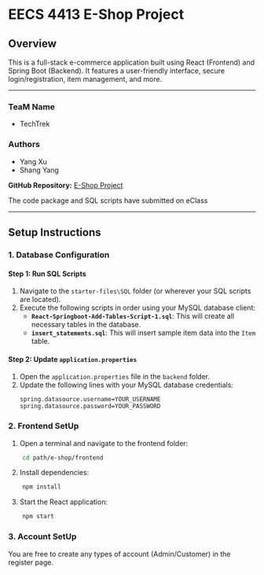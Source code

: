 
# EECS 4413 E-Shop Project

## Overview

This is a full-stack e-commerce application built using React (Frontend) and Spring Boot (Backend). It features a user-friendly interface, secure login/registration, item management, and more.

---
### TeaM Name
- TechTrek

### Authors
- Yang Xu
- Shang Yang

**GitHub Repository:** [E-Shop Project](https://github.com/dostudyyang/e-shop)

The code package and SQL scripts have submitted on eClass

---

## Setup Instructions

### 1. Database Configuration
#### Step 1: Run SQL Scripts
1. Navigate to the `starter-files\SQL` folder (or wherever your SQL scripts are located).
2. Execute the following scripts in order using your MySQL database client:
   - **`React-Springboot-Add-Tables-Script-1.sql`**: This will create all necessary tables in the database.
   - **`insert_statements.sql`**: This will insert sample item data into the `Item` table.

#### Step 2: Update `application.properties`
1. Open the `application.properties` file in the `backend` folder.
2. Update the following lines with your MySQL database credentials:
   ```properties
   spring.datasource.username=YOUR_USERNAME
   spring.datasource.password=YOUR_PASSWORD

### 2. Frontend SetUp
1. Open a terminal and navigate to the frontend folder:
```bash
    cd path/e-shop/frontend
```
2. Install dependencies:
```bash
    npm install
```
3. Start the React application:
```bash
    npm start
```

### 3. Account SetUp
You are free to create any types of account (Admin/Customer) in the register page.
